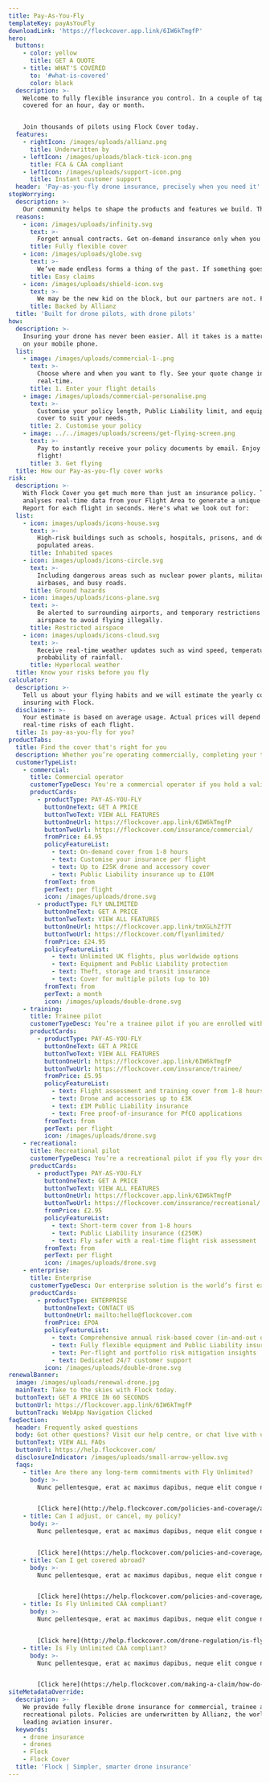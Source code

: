```yaml
---
title: Pay-As-You-Fly
templateKey: payAsYouFly
downloadLink: 'https://flockcover.app.link/6IW6kTmgfP'
hero:
  buttons:
    - color: yellow
      title: GET A QUOTE
    - title: WHAT'S COVERED
      to: '#what-is-covered'
      color: black
  description: >-
    Welcome to fully flexible insurance you control. In a couple of taps, get
    covered for an hour, day or month.


    Join thousands of pilots using Flock Cover today.
  features:
    - rightIcon: /images/uploads/allianz.png
      title: Underwritten by
    - leftIcon: /images/uploads/black-tick-icon.png
      title: FCA & CAA compliant
    - leftIcon: /images/uploads/support-icon.png
      title: Instant customer support
  header: 'Pay-as-you-fly drone insurance, precisely when you need it'
stopWorrying:
  description: >-
    Our community helps to shape the products and features we build. The result: flexible policies that our pilots love, and smart tools that provide much more than just insurance.
  reasons:
    - icon: /images/uploads/infinity.svg
      text: >-
        Forget annual contracts. Get on-demand insurance only when you need it. Or fly with a flexible monthly policy and get covered anywhere, anytime.
      title: Fully flexible cover
    - icon: /images/uploads/globe.svg
      text: >-
        We’ve made endless forms a thing of the past. If something goes wrong, make a claim via the app in a couple of taps. Or give us a call, we’re always here to help.
      title: Easy claims
    - icon: /images/uploads/shield-icon.svg
      text: >-
        We may be the new kid on the block, but our partners are not. Flock policies are underwritten by Allianz, the world’s leading aviation insurer. So you’re in safe hands.
      title: Backed by Allianz
  title: 'Built for drone pilots, with drone pilots'
how:
  description: >-
    Insuring your drone has never been easier. All it takes is a matter of taps
    on your mobile phone.
  list:
    - image: /images/uploads/commercial-1-.png
      text: >-
        Choose where and when you want to fly. See your quote change in
        real-time.
      title: 1. Enter your flight details
    - image: /images/uploads/commercial-personalise.png
      text: >-
        Customise your policy length, Public Liability limit, and equipment
        cover to suit your needs.
      title: 2. Customise your policy
    - image: ../../images/uploads/screens/get-flying-screen.png
      text: >-
        Pay to instantly receive your policy documents by email. Enjoy the
        flight!
      title: 3. Get flying
  title: How our Pay-as-you-fly cover works
risk:
  description: >-
    With Flock Cover you get much more than just an insurance policy. The app
    analyses real-time data from your Flight Area to generate a unique Risk
    Report for each flight in seconds. Here's what we look out for:
  list:
    - icon: images/uploads/icons-house.svg
      text: >-
        High-risk buildings such as schools, hospitals, prisons, and densely
        populated areas.
      title: Inhabited spaces
    - icon: images/uploads/icons-circle.svg
      text: >-
        Including dangerous areas such as nuclear power plants, military
        airbases, and busy roads.
      title: Ground hazards
    - icon: images/uploads/icons-plane.svg
      text: >-
        Be alerted to surrounding airports, and temporary restrictions of
        airspace to avoid flying illegally.
      title: Restricted airspace
    - icon: images/uploads/icons-cloud.svg
      text: >-
        Receive real-time weather updates such as wind speed, temperature, and
        probability of rainfall.
      title: Hyperlocal weather
  title: Know your risks before you fly
calculator:
  description: >-
    Tell us about your flying habits and we will estimate the yearly cost of
    insuring with Flock.
  disclaimer: >-
    Your estimate is based on average usage. Actual prices will depend on the
    real-time risks of each flight.
  title: Is pay-as-you-fly for you?
productTabs:
  title: Find the cover that's right for you
  description: Whether you’re operating commercially, completing your training, or flying for fun - we offer flexible cover that’s tailored to you.
  customerTypeList:
    - commercial:
      title: Commercial operator
      customerTypeDesc: You're a commercial operator if you hold a valid PfCO (or a CAA accepted equivalent).
      productCards:
        - productType: PAY-AS-YOU-FLY
          buttonOneText: GET A PRICE
          buttonTwoText: VIEW ALL FEATURES
          buttonOneUrl: https://flockcover.app.link/6IW6kTmgfP
          buttonTwoUrl: https://flockcover.com/insurance/commercial/
          fromPrice: £4.95
          policyFeatureList:
            - text: On-demand cover from 1-8 hours
            - text: Customise your insurance per flight
            - text: Up to £25K drone and accessory cover
            - text: Public Liability insurance up to £10M
          fromText: from
          perText: per flight
          icon: /images/uploads/drone.svg
        - productType: FLY UNLIMITED
          buttonOneText: GET A PRICE
          buttonTwoText: VIEW ALL FEATURES
          buttonOneUrl: https://flockcover.app.link/tmXGLhZf7T
          buttonTwoUrl: https://flockcover.com/flyunlimited/
          fromPrice: £24.95
          policyFeatureList:
            - text: Unlimited UK flights, plus worldwide options
            - text: Equipment and Public Liability protection
            - text: Theft, storage and transit insurance
            - text: Cover for multiple pilots (up to 10)
          fromText: from
          perText: a month
          icon: /images/uploads/double-drone.svg
    - training:
      title: Trainee pilot
      customerTypeDesc: You’re a trainee pilot if you are enrolled with a licenced [NQE](https://help.flockcover.com/drone-regulation/what-is-a-national-qualified-entity-nqe), and have passed your Ground School theory test.
      productCards:
        - productType: PAY-AS-YOU-FLY
          buttonOneText: GET A PRICE
          buttonTwoText: VIEW ALL FEATURES
          buttonOneUrl: https://flockcover.app.link/6IW6kTmgfP
          buttonTwoUrl: https://flockcover.com/insurance/trainee/
          fromPrice: £5.95
          policyFeatureList:
            - text: Flight assessment and training cover from 1-8 hours
            - text: Drone and accessories up to £3K
            - text: £1M Public Liability insurance
            - text: Free proof-of-insurance for PfCO applications
          fromText: from
          perText: per flight
          icon: /images/uploads/drone.svg
    - recreational:
      title: Recreational pilot
      customerTypeDesc: You’re a recreational pilot if you fly your drone as a hobby.
      productCards:
        - productType: PAY-AS-YOU-FLY
          buttonOneText: GET A PRICE
          buttonTwoText: VIEW ALL FEATURES
          buttonOneUrl: https://flockcover.app.link/6IW6kTmgfP
          buttonTwoUrl: https://flockcover.com/insurance/recreational/
          fromPrice: £2.95
          policyFeatureList:
            - text: Short-term cover from 1-8 hours
            - text: Public Liability insurance (£250K)
            - text: Fly safer with a real-time flight risk assessment
          fromText: from
          perText: per flight
          icon: /images/uploads/drone.svg
    - enterprise:
      title: Enterprise
      customerTypeDesc: Our enterprise solution is the world’s first exposure-based drone insurance product for fleets. Call us on [+44 (0) 1234 480260](tel:+4401234480260) to request a quote.
      productCards:
        - productType: ENTERPRISE
          buttonOneText: CONTACT US
          buttonOneUrl: mailto:hello@flockcover.com
          fromPrice: £POA
          policyFeatureList:
            - text: Comprehensive annual risk-based cover (in-and-out of flight)
            - text: Fully flexible equipment and Public Liability insurance
            - text: Per-flight and portfolio risk mitigation insights
            - text: Dedicated 24/7 customer support  
          icon: /images/uploads/double-drone.svg
renewalBanner:
  image: /images/uploads/renewal-drone.jpg
  mainText: Take to the skies with Flock today.
  buttonText: GET A PRICE IN 60 SECONDS
  buttonUrl: https://flockcover.app.link/6IW6kTmgfP
  buttonTrack: WebApp Navigation Clicked
faqSection:
  header: Frequently asked questions
  body: Got other questions? Visit our help centre, or chat live with us now.
  buttonText: VIEW ALL FAQs
  buttonUrl: https://help.flockcover.com/
  disclosureIndicator: /images/uploads/small-arrow-yellow.svg
  faqs:
    - title: Are there any long-term commitments with Fly Unlimited?
      body: >-
        Nunc pellentesque, erat ac maximus dapibus, neque elit congue nisl, at feugiat nulla tellus eget turpis. Vestibulum nulla nisl, aliquet malesuada justo ut, ultricies fermentum tortor. Suspendisse pharetra sem in nisi vestibulum ornare. Integer venenatis lacinia pretium. Etiam sagittis lectus nulla, id hendrerit ante faucibus vitae. Praesent sit amet laoreet nisi. Integer malesuada orci libero, nec suscipit justo ultrices quis.


        [Click here](http://help.flockcover.com/policies-and-coverage/are-there-any-long-term-commitments-with-fly-unlimited) to find out more
    - title: Can I adjust, or cancel, my policy?
      body: >-
        Nunc pellentesque, erat ac maximus dapibus, neque elit congue nisl, at feugiat nulla tellus eget turpis. Vestibulum nulla nisl, aliquet malesuada justo ut, ultricies fermentum tortor. Suspendisse pharetra sem in nisi vestibulum ornare. Integer venenatis lacinia pretium. Etiam sagittis lectus nulla, id hendrerit ante faucibus vitae. Praesent sit amet laoreet nisi. Integer malesuada orci libero, nec suscipit justo ultrices quis.


        [Click here](https://help.flockcover.com/policies-and-coverage/can-i-adjust-or-cancel-my-fly-unlimited-policy) to find out more
    - title: Can I get covered abroad?
      body: >-
        Nunc pellentesque, erat ac maximus dapibus, neque elit congue nisl, at feugiat nulla tellus eget turpis. Vestibulum nulla nisl, aliquet malesuada justo ut, ultricies fermentum tortor. Suspendisse pharetra sem in nisi vestibulum ornare. Integer venenatis lacinia pretium. Etiam sagittis lectus nulla, id hendrerit ante faucibus vitae. Praesent sit amet laoreet nisi. Integer malesuada orci libero, nec suscipit justo ultrices quis.


        [Click here](https://help.flockcover.com/policies-and-coverage/can-i-get-covered-abroad) to find out more
    - title: Is Fly Unlimited CAA compliant?
      body: >-
        Nunc pellentesque, erat ac maximus dapibus, neque elit congue nisl, at feugiat nulla tellus eget turpis. Vestibulum nulla nisl, aliquet malesuada justo ut, ultricies fermentum tortor. Suspendisse pharetra sem in nisi vestibulum ornare. Integer venenatis lacinia pretium. Etiam sagittis lectus nulla, id hendrerit ante faucibus vitae. Praesent sit amet laoreet nisi. Integer malesuada orci libero, nec suscipit justo ultrices quis.


        [Click here](http://help.flockcover.com/drone-regulation/is-fly-unlimited-caa-compliant) to find out more
    - title: Is Fly Unlimited CAA compliant?
      body: >-
        Nunc pellentesque, erat ac maximus dapibus, neque elit congue nisl, at feugiat nulla tellus eget turpis. Vestibulum nulla nisl, aliquet malesuada justo ut, ultricies fermentum tortor. Suspendisse pharetra sem in nisi vestibulum ornare. Integer venenatis lacinia pretium. Etiam sagittis lectus nulla, id hendrerit ante faucibus vitae. Praesent sit amet laoreet nisi. Integer malesuada orci libero, nec suscipit justo ultrices quis.


        [Click here](https://help.flockcover.com/making-a-claim/how-do-i-make-a-claim) to find out more
siteMetadataOverride:
  description: >-
    We provide fully flexible drone insurance for commercial, trainee and
    recreational pilots. Policies are underwritten by Allianz, the world’s
    leading aviation insurer.
  keywords:
    - drone insurance
    - drones
    - Flock
    - Flock Cover
  title: 'Flock | Simpler, smarter drone insurance'
---
```

